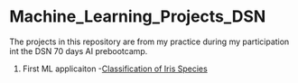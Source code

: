 # Machine_Learning_Projects_DSN
 
 The projects in this repository are from my practice during my participation int the DSN 70 days AI prebootcamp.
 
 1. First ML applicaiton -[Classification of Iris Species]()
